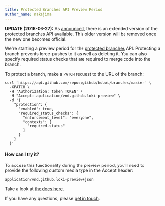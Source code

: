 ```yaml
---
title: Protected Branches API Preview Period
author_name: nakajima
---
```


**UPDATE (2016-06-27):** As [announced](/changes/2016-06-27-protected-branches-api-update/), there is an extended version of the protected branches API available. This older version will be removed once the new one becomes official.

We're starting a preview period for the [protected branches](https://github.com/blog/2051-protected-branches-and-required-status-checks) API. Protecting a branch prevents force-pushes to it as well as deleting it. You can also specify required status checks that are required to merge code into the branch.

To protect a branch, make a `PATCH` request to the URL of the branch:

``` command-line
curl "https://api.github.com/repos/github/hubot/branches/master" \
  -XPATCH \
  -H 'Authorization: token TOKEN' \
  -H "Accept: application/vnd.github.loki-preview" \
  -d '{
    "protection": {
      "enabled": true,
      "required_status_checks": {
        "enforcement_level": "everyone",
        "contexts": [
          "required-status"
        ]
      }
    }
  }'
```

#### How can I try it?

To access this functionality during the preview period, you’ll need to provide the following custom media type in the Accept header:

```
application/vnd.github.loki-preview+json
```

Take a look at [the docs here](/v3/repos/branches/).

If you have any questions, please [get in touch](https://github.com/contact?form%5Bsubject%5D=Protected+Branches+API+Preview).
